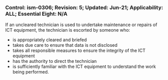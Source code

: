 ### Control: ism-0306; Revision: 5; Updated: Jun-21; Applicability: ALL; Essential Eight: N/A
<p>If an uncleared technician is used to undertake maintenance or repairs of ICT equipment, the technician is escorted by someone who:</p>
                  <ul>
                     <li>is appropriately cleared and briefed</li>
                     <li>takes due care to ensure that data is not disclosed</li>
                     <li>takes all responsible measures to ensure the integrity of the ICT equipment</li>
                     <li>has the authority to direct the technician</li>
                     <li>is sufficiently familiar with the ICT equipment to understand the work being performed.</li>
                  </ul>